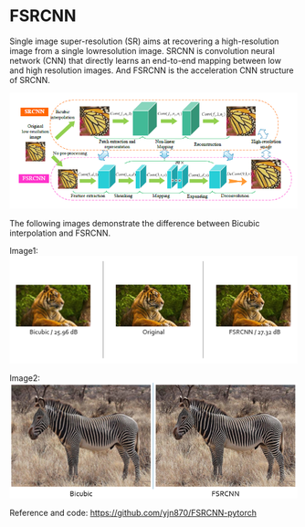 # FSRCNN

Single image super-resolution (SR) aims at recovering a high-resolution image from a single lowresolution image. SRCNN is convolution neural network (CNN) that directly learns an end-to-end mapping between low and high resolution images. And FSRCNN is the acceleration CNN structure of SRCNN.

![image](https://github.com/Kai-how/FSRCNN/blob/main/image/model.PNG)

The following images demonstrate the difference between Bicubic interpolation and FSRCNN.

Image1:
![image](https://github.com/Kai-how/FSRCNN/blob/main/image/tiger.PNG)


Image2:
![image](https://github.com/Kai-how/FSRCNN/blob/main/image/zebra.PNG)

Reference and code: https://github.com/yjn870/FSRCNN-pytorch
